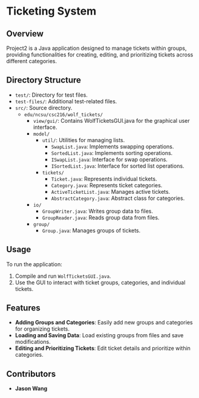 # Ticketing System

## Overview
Project2 is a Java application designed to manage tickets within groups, providing functionalities for creating, editing, and prioritizing tickets across different categories.

## Directory Structure
- `test/`: Directory for test files.
- `test-files/`: Additional test-related files.
- `src/`: Source directory.
  - `edu/ncsu/csc216/wolf_tickets/`
    - `view/gui/`: Contains WolfTicketsGUI.java for the graphical user interface.
    - `model/`
      - `util/`: Utilities for managing lists.
        - `SwapList.java`: Implements swapping operations.
        - `SortedList.java`: Implements sorting operations.
        - `ISwapList.java`: Interface for swap operations.
        - `ISortedList.java`: Interface for sorted list operations.
      - `tickets/`
        - `Ticket.java`: Represents individual tickets.
        - `Category.java`: Represents ticket categories.
        - `ActiveTicketList.java`: Manages active tickets.
        - `AbstractCategory.java`: Abstract class for categories.
    - `io/`
      - `GroupWriter.java`: Writes group data to files.
      - `GroupReader.java`: Reads group data from files.
    - `group/`
      - `Group.java`: Manages groups of tickets.

## Usage
To run the application:
1. Compile and run `WolfTicketsGUI.java`.
2. Use the GUI to interact with ticket groups, categories, and individual tickets.

## Features
- **Adding Groups and Categories**: Easily add new groups and categories for organizing tickets.
- **Loading and Saving Data**: Load existing groups from files and save modifications.
- **Editing and Prioritizing Tickets**: Edit ticket details and prioritize within categories.

## Contributors
- **Jason Wang**

